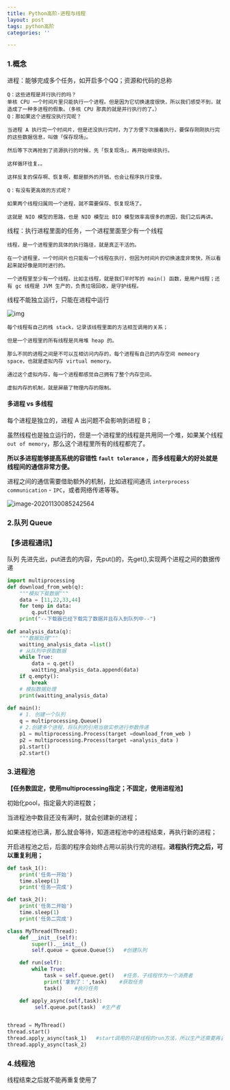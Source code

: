 ```yaml
---
title: Python高阶-进程与线程
layout: post
tags: python高阶
categories: ''

---
```


### 1.概念

进程：能够完成多个任务，如开启多个QQ；资源和代码的总称

```
Q：这些进程是并行执行的吗？
单核 CPU 一个时间片里只能执行一个进程。但是因为它切换速度很快，所以我们感受不到，就造成了一种多进程的假象。（多核 CPU 那真的就是并行执行的了。）
Q：那如果这个进程没执行完呢？

当进程 A 执行完一个时间片，但是还没执行完时，为了方便下次接着执行，要保存刚刚执行完的这些数据信息，叫做「保存现场」。

然后等下次再抢到了资源执行的时候，先「恢复现场」，再开始继续执行。

这样循环往复。。

这样反复的保存啊、恢复啊，都是额外的开销，也会让程序执行变慢。

Q：有没有更高效的方式呢？

如果两个线程归属同一个进程，就不需要保存、恢复现场了。

这就是 NIO 模型的思路，也是 NIO 模型比 BIO 模型效率高很多的原因，我们之后再讲。

```

线程：执行进程里面的任务，一个进程里面至少有一个线程

```
线程，是一个进程里的具体的执行路径，就是真正干活的。

在一个进程里，一个时间片也只能有一个线程在执行，但因为时间片的切换速度非常快，所以看起来就好像是同时进行的。

一个进程里至少有一个线程。比如主线程，就是我们平时写的 main() 函数，是用户线程；还有 gc 线程是 JVM 生产的，负责垃圾回收，是守护线程。
```

线程不能独立运行，只能在进程中运行

![img](https://upload-images.jianshu.io/upload_images/11561958-478aaf9331830462.jpg?imageMogr2/auto-orient/strip|imageView2/2/w/986/format/webp)

```
每个线程有自己的栈 stack，记录该线程里面的方法相互调用的关系；

但是一个进程里的所有线程是共用堆 heap 的。

那么不同的进程之间是不可以互相访问内存的，每个进程有自己的内存空间 memeory space，也就是虚拟内存 virtual memory。

通过这个虚拟内存，每一个进程都感觉自己拥有了整个内存空间。

虚拟内存的机制，就是屏蔽了物理内存的限制。
```

#### 多进程 vs 多线程

每个进程是独立的，进程 A 出问题不会影响到进程 B；

虽然线程也是独立运行的，但是一个进程里的线程是共用同一个堆，如果某个线程 `out of memory`，那么这个进程里所有的线程都完了。

**所以多进程能够提高系统的容错性 `fault tolerance` ，而多线程最大的好处就是线程间的通信非常方便。**

进程之间的通信需要借助额外的机制，比如进程间通讯 `interprocess communication` - `IPC`，或者网络传递等等。

![image-20201130085242564](C:\Users\zheng\AppData\Roaming\Typora\typora-user-images\image-20201130085242564.png)

### 2.队列 Queue 

### 【多进程通讯】

队列 先进先出，put进去的内容，先put()的，先get(),实现两个进程之间的数据传递

```python
import multiprocessing
def download_from_web(q):
    """模拟下载数据"""
    data = [11,22,33,44]
    for temp in data:
        q.put(temp)
    print("--下载器已经下载完了数据并且存入到队列中--")
    
def analysis_data(q):
    """数据处理"""
    waitting_analysis_data =list()
    # 从队列中获取数据
    while True:
    	data = q.get()
    	waitting_analysis_data.append(data)
    if q.empty():
        break
    # 模拟数据处理
    print(waitting_analysis_data)
    
def main():
    # 1. 创建一个队列
    q = multiprocessing.Queue()
    # 2.创建多个进程，将队列的引用当做实参进行参数传递
	p1 = multiprocessing.Process(target =download_from_web )
	p2 = multiprocessing.Process(target =analysis_data )
	p1.start()
	p2.start()
```

### 3.进程池 

**【任务数固定，使用multiprocessing指定；不固定，使用进程池】**

初始化pool，指定最大的进程数；

当进程池中数目还没有满时，就会创建新的进程；

如果进程池已满，那么就会等待，知道进程池中的进程结束，再执行新的进程；

开启进程池之后，后面的程序会始终占用以前执行完的进程。**进程执行完之后，可以重复利用；**

```python
def task_1():
    print('任务一开始')
    time.sleep(1)
    print('任务一完成')

def task_2():
    print('任务二开始')
    time.sleep(1)
    print('任务二完成')

class MyThread(Thread):
    def __init__(self):
        super().__init__()  
        self.queue = queue.Queue(5)   #创建队列

    def run(self):
        while True:
            task = self.queue.get()   #任务，子线程作为一个消费者
            print('拿到了：',task)    #获取任务
            task()    #执行任务

    def apply_async(self,task):
         self.queue.put(task)  #生产者


thread = MyThread()
thread.start()
thread.apply_async(task_1)   #start调用的只是线程的run方法，所以生产还需要再去调用方法
thread.apply_async(task_2)
```

### 4.线程池

线程结束之后就不能再重复使用了